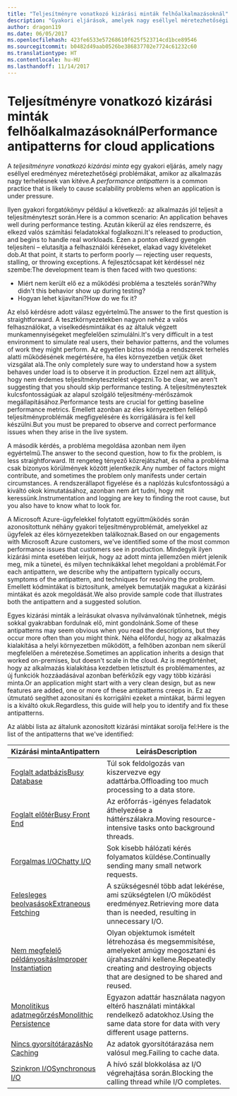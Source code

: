 ```yaml
---
title: "Teljesítményre vonatkozó kizárási minták felhőalkalmazásoknál"
description: "Gyakori eljárások, amelyek nagy eséllyel méretezhetőségi problémákat okoznak."
author: dragon119
ms.date: 06/05/2017
ms.openlocfilehash: 423fe6533e57268610f625f523714cd1bce89546
ms.sourcegitcommit: b0482d49aab0526be386837702e7724c61232c60
ms.translationtype: HT
ms.contentlocale: hu-HU
ms.lasthandoff: 11/14/2017
---
```

# <a name="performance-antipatterns-for-cloud-applications"></a><span data-ttu-id="740d0-103">Teljesítményre vonatkozó kizárási minták felhőalkalmazásoknál</span><span class="sxs-lookup"><span data-stu-id="740d0-103">Performance antipatterns for cloud applications</span></span>

<span data-ttu-id="740d0-104">A *teljesítményre vonatkozó kizárási minta* egy gyakori eljárás, amely nagy eséllyel eredményez méretezhetőségi problémákat, amikor az alkalmazás nagy terhelésnek van kitéve.</span><span class="sxs-lookup"><span data-stu-id="740d0-104">A *performance antipattern* is a common practice that is likely to cause scalability problems when an application is under pressure.</span></span> 

<span data-ttu-id="740d0-105">Ilyen gyakori forgatókönyv például a következő: az alkalmazás jól teljesít a teljesítményteszt során.</span><span class="sxs-lookup"><span data-stu-id="740d0-105">Here is a common scenario: An application behaves well during performance testing.</span></span> <span data-ttu-id="740d0-106">Azután kikerül az éles rendszerre, és elkezd valós számítási feladatokkal foglalkozni.</span><span class="sxs-lookup"><span data-stu-id="740d0-106">It's released to production, and begins to handle real workloads.</span></span> <span data-ttu-id="740d0-107">Ezen a ponton elkezd gyengén teljesíteni – elutasítja a felhasználói kéréseket, elakad vagy kivételeket dob.</span><span class="sxs-lookup"><span data-stu-id="740d0-107">At that point, it starts to perform poorly &mdash; rejecting user requests, stalling, or throwing exceptions.</span></span> <span data-ttu-id="740d0-108">A fejlesztőcsapat két kérdéssel néz szembe:</span><span class="sxs-lookup"><span data-stu-id="740d0-108">The development team is then faced with two questions:</span></span>

- <span data-ttu-id="740d0-109">Miért nem került elő ez a működési probléma a tesztelés során?</span><span class="sxs-lookup"><span data-stu-id="740d0-109">Why didn't this behavior show up during testing?</span></span>
- <span data-ttu-id="740d0-110">Hogyan lehet kijavítani?</span><span class="sxs-lookup"><span data-stu-id="740d0-110">How do we fix it?</span></span>

<span data-ttu-id="740d0-111">Az első kérdésre adott válasz egyértelmű.</span><span class="sxs-lookup"><span data-stu-id="740d0-111">The answer to the first question is straightforward.</span></span> <span data-ttu-id="740d0-112">A tesztkörnyezetekben nagyon nehéz a valós felhasználókat, a viselkedésmintáikat és az általuk végzett munkamennyiségeket megfelelően szimulálni.</span><span class="sxs-lookup"><span data-stu-id="740d0-112">It's very difficult in a test environment to simulate real users, their behavior patterns, and the volumes of work they might perform.</span></span> <span data-ttu-id="740d0-113">Az egyetlen biztos módja a rendszerek terhelés alatti működésének megértésére, ha éles környezetben vetjük őket vizsgálat alá.</span><span class="sxs-lookup"><span data-stu-id="740d0-113">The only completely sure way to understand how a system behaves under load is to observe it in production.</span></span> <span data-ttu-id="740d0-114">Ezzel nem azt állítjuk, hogy nem érdemes teljesítménytesztelést végezni.</span><span class="sxs-lookup"><span data-stu-id="740d0-114">To be clear, we aren't suggesting that you should skip performance testing.</span></span> <span data-ttu-id="740d0-115">A teljesítménytesztek kulcsfontosságúak az alapul szolgáló teljesítmény-mérőszámok megállapításához.</span><span class="sxs-lookup"><span data-stu-id="740d0-115">Performance tests are crucial for getting baseline performance metrics.</span></span> <span data-ttu-id="740d0-116">Emellett azonban az éles környezetben fellépő teljesítményproblémák megfigyelésére és korrigálására is fel kell készülni.</span><span class="sxs-lookup"><span data-stu-id="740d0-116">But you must be prepared to observe and correct performance issues when they arise in the live system.</span></span>

<span data-ttu-id="740d0-117">A második kérdés, a probléma megoldása azonban nem ilyen egyértelmű.</span><span class="sxs-lookup"><span data-stu-id="740d0-117">The answer to the second question, how to fix the problem, is less straightforward.</span></span> <span data-ttu-id="740d0-118">Itt rengeteg tényező közrejátszhat, és néha a probléma csak bizonyos körülmények között jelentkezik.</span><span class="sxs-lookup"><span data-stu-id="740d0-118">Any number of factors might contribute, and sometimes the problem only manifests under certain circumstances.</span></span> <span data-ttu-id="740d0-119">A rendszerállapot figyelése és a naplózás kulcsfontosságú a kiváltó okok kimutatásához, azonban nem árt tudni, hogy mit keressünk.</span><span class="sxs-lookup"><span data-stu-id="740d0-119">Instrumentation and logging are key to finding the root cause, but you also have to know what to look for.</span></span> 

<span data-ttu-id="740d0-120">A Microsoft Azure-ügyfelekkel folytatott együttműködés során azonosítottunk néhány gyakori teljesítményproblémát, amelyekkel az ügyfelek az éles környezetekben találkoznak.</span><span class="sxs-lookup"><span data-stu-id="740d0-120">Based on our engagements with Microsoft Azure customers, we've identified some of the most common performance issues that customers see in production.</span></span> <span data-ttu-id="740d0-121">Mindegyik ilyen kizárási minta esetében leírjuk, hogy az adott minta jellemzően miért jelenik meg, mik a tünetei, és milyen technikákkal lehet megoldani a problémát.</span><span class="sxs-lookup"><span data-stu-id="740d0-121">For each antipattern, we describe why the antipattern typically occurs, symptoms of the antipattern, and techniques for resolving the problem.</span></span> <span data-ttu-id="740d0-122">Emellett kódmintákat is biztosítunk, amelyek bemutatják magukat a kizárási mintákat és azok megoldását.</span><span class="sxs-lookup"><span data-stu-id="740d0-122">We also provide sample code that illustrates both the antipattern and a suggested solution.</span></span> 

<span data-ttu-id="740d0-123">Egyes kizárási minták a leírásukat olvasva nyilvánvalónak tűnhetnek, mégis sokkal gyakrabban fordulnak elő, mint gondolnánk.</span><span class="sxs-lookup"><span data-stu-id="740d0-123">Some of these antipatterns may seem obvious when you read the descriptions, but they occur more often than you might think.</span></span> <span data-ttu-id="740d0-124">Néha előfordul, hogy az alkalmazás kialakítása a helyi környezetben működött, a felhőben azonban nem sikerül megfelelően a méretezése.</span><span class="sxs-lookup"><span data-stu-id="740d0-124">Sometimes an application inherits a design that worked on-premises, but doesn't scale in the cloud.</span></span> <span data-ttu-id="740d0-125">Az is megtörténhet, hogy az alkalmazás kialakítása kezdetben letisztult és problémamentes, az új funkciók hozzáadásával azonban beférkőzik egy vagy több kizárási minta.</span><span class="sxs-lookup"><span data-stu-id="740d0-125">Or an application might start with a very clean design, but as new features are added, one or more of these antipatterns creeps in.</span></span> <span data-ttu-id="740d0-126">Ez az útmutató segíthet azonosítani és korrigálni ezeket a mintákat, bármi legyen is a kiváltó okuk.</span><span class="sxs-lookup"><span data-stu-id="740d0-126">Regardless, this guide will help you to identify and fix these antipatterns.</span></span>

<span data-ttu-id="740d0-127">Az alábbi lista az általunk azonosított kizárási mintákat sorolja fel:</span><span class="sxs-lookup"><span data-stu-id="740d0-127">Here is the list of the antipatterns that we've identified:</span></span> 

| <span data-ttu-id="740d0-128">Kizárási minta</span><span class="sxs-lookup"><span data-stu-id="740d0-128">Antipattern</span></span> | <span data-ttu-id="740d0-129">Leírás</span><span class="sxs-lookup"><span data-stu-id="740d0-129">Description</span></span> |
|-------------|-------------|
| <span data-ttu-id="740d0-130">[Foglalt adatbázis][BusyDatabase]</span><span class="sxs-lookup"><span data-stu-id="740d0-130">[Busy Database][BusyDatabase]</span></span> | <span data-ttu-id="740d0-131">Túl sok feldolgozás van kiszervezve egy adattárba.</span><span class="sxs-lookup"><span data-stu-id="740d0-131">Offloading too much processing to a data store.</span></span> |
| <span data-ttu-id="740d0-132">[Foglalt előtér][BusyFrontEnd]</span><span class="sxs-lookup"><span data-stu-id="740d0-132">[Busy Front End][BusyFrontEnd]</span></span> | <span data-ttu-id="740d0-133">Az erőforrás-igényes feladatok áthelyezése a háttérszálakra.</span><span class="sxs-lookup"><span data-stu-id="740d0-133">Moving resource-intensive tasks onto background threads.</span></span> |
| <span data-ttu-id="740d0-134">[Forgalmas I/O][ChattyIO]</span><span class="sxs-lookup"><span data-stu-id="740d0-134">[Chatty I/O][ChattyIO]</span></span> | <span data-ttu-id="740d0-135">Sok kisebb hálózati kérés folyamatos küldése.</span><span class="sxs-lookup"><span data-stu-id="740d0-135">Continually sending many small network requests.</span></span> |
| <span data-ttu-id="740d0-136">[Felesleges beolvasások][ExtraneousFetching]</span><span class="sxs-lookup"><span data-stu-id="740d0-136">[Extraneous Fetching][ExtraneousFetching]</span></span> | <span data-ttu-id="740d0-137">A szükségesnél több adat lekérése, ami szükségtelen I/O működést eredményez.</span><span class="sxs-lookup"><span data-stu-id="740d0-137">Retrieving more data than is needed, resulting in unnecessary I/O.</span></span> |
| <span data-ttu-id="740d0-138">[Nem megfelelő példányosítás][ImproperInstantiation]</span><span class="sxs-lookup"><span data-stu-id="740d0-138">[Improper Instantiation][ImproperInstantiation]</span></span> | <span data-ttu-id="740d0-139">Olyan objektumok ismételt létrehozása és megsemmisítése, amelyeket amúgy megosztani és újrahasználni kellene.</span><span class="sxs-lookup"><span data-stu-id="740d0-139">Repeatedly creating and destroying objects that are designed to be shared and reused.</span></span> |
| <span data-ttu-id="740d0-140">[Monolitikus adatmegőrzés][MonolithicPersistence]</span><span class="sxs-lookup"><span data-stu-id="740d0-140">[Monolithic Persistence][MonolithicPersistence]</span></span> | <span data-ttu-id="740d0-141">Egyazon adattár használata nagyon eltérő használati mintákkal rendelkező adatokhoz.</span><span class="sxs-lookup"><span data-stu-id="740d0-141">Using the same data store for data with very different usage patterns.</span></span> |
| <span data-ttu-id="740d0-142">[Nincs gyorsítótárazás][NoCaching]</span><span class="sxs-lookup"><span data-stu-id="740d0-142">[No Caching][NoCaching]</span></span> | <span data-ttu-id="740d0-143">Az adatok gyorsítótárazása nem valósul meg.</span><span class="sxs-lookup"><span data-stu-id="740d0-143">Failing to cache data.</span></span> |
| <span data-ttu-id="740d0-144">[Szinkron I/O][SynchronousIO]</span><span class="sxs-lookup"><span data-stu-id="740d0-144">[Synchronous I/O][SynchronousIO]</span></span> | <span data-ttu-id="740d0-145">A hívó szál blokkolása az I/O végrehajtása során.</span><span class="sxs-lookup"><span data-stu-id="740d0-145">Blocking the calling thread while I/O completes.</span></span> | 

[BusyDatabase]: ./busy-database/index.md
[BusyFrontEnd]: ./busy-front-end/index.md
[ChattyIO]: ./chatty-io/index.md
[ExtraneousFetching]: ./extraneous-fetching/index.md
[ImproperInstantiation]: ./improper-instantiation/index.md
[MonolithicPersistence]: ./monolithic-persistence/index.md
[NoCaching]: ./no-caching/index.md
[SynchronousIO]: ./synchronous-io/index.md